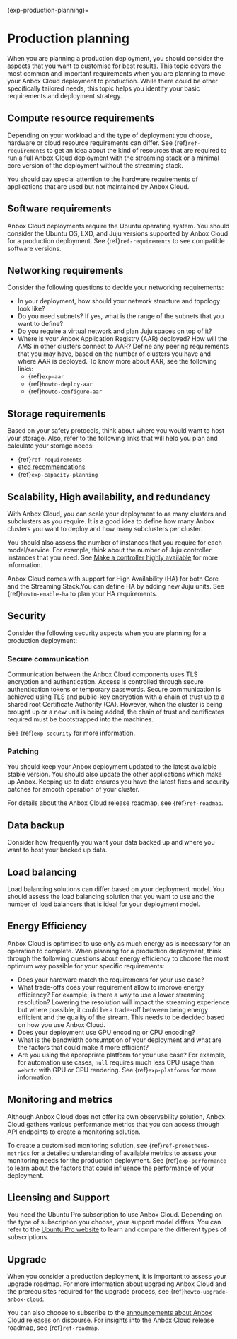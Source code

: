 (exp-production-planning)=
# Production planning

When you are planning a production deployment, you should consider the aspects that you want to customise for best results. This topic covers the most common and important requirements when you are planning to move your Anbox Cloud deployment to production. While there could be other specifically tailored needs, this topic helps you identify your basic requirements and deployment strategy.

## Compute resource requirements 

Depending on your workload and the type of deployment you choose, hardware or cloud resource requirements can differ. See {ref}`ref-requirements` to get an idea about the kind of resources that are required to run a full Anbox Cloud deployment with the streaming stack or a minimal core version of the deployment without the streaming stack. 

You should pay special attention to the hardware requirements of applications that are used but not maintained by Anbox Cloud. 

## Software requirements 

Anbox Cloud deployments require the Ubuntu operating system. You should consider the Ubuntu OS, LXD, and Juju versions supported by Anbox Cloud for a production deployment. See {ref}`ref-requirements` to see compatible software versions.

## Networking requirements 

Consider the following questions to decide your networking requirements:

* In your deployment, how should your network structure and topology look like?
* Do you need subnets? If yes, what is the range of the subnets that you want to define?
* Do you require a virtual network and plan Juju spaces on top of it?
* Where is your Anbox Application Registry (AAR) deployed? How will the AMS in other clusters connect to AAR? Define any peering requirements that you may have, based on the number of clusters you have and where AAR is deployed. To know more about AAR, see the following links:
    * {ref}`exp-aar`
    * {ref}`howto-deploy-aar`
    * {ref}`howto-configure-aar`

## Storage requirements

Based on your safety protocols, think about where you would want to host your storage. Also, refer to the following links that will help you plan and calculate your storage needs:

* {ref}`ref-requirements`
* [etcd recommendations](https://etcd.io/docs/v3.5/op-guide/hardware/)
* {ref}`exp-capacity-planning`

## Scalability, High availability, and redundancy

With Anbox Cloud, you can scale your deployment to as many clusters and subclusters as you require. It is a good idea to define how many Anbox clusters you want to deploy and how many subclusters per cluster. 

You should also assess the number of instances that you require for each model/service. For example, think about the number of Juju controller instances that you need. See [Make a controller highly available](https://juju.is/docs/olm/manage-controllers#heading--make-a-controller-highly-available) for more information.

Anbox Cloud comes with support for High Availability (HA) for both Core and the Streaming Stack.You can define HA by adding new Juju units. See {ref}`howto-enable-ha` to plan your HA requirements.

## Security

Consider the following security aspects when you are planning for a production deployment:

### Secure communication

Communication between the Anbox Cloud components uses TLS encryption and authentication. Access is controlled through secure authentication tokens or temporary passwords. Secure communication is achieved using TLS and public-key encryption with a chain of trust up to a shared root Certificate Authority (CA). However, when the cluster is being brought up or a new unit is being added, the chain of trust and certificates required must be bootstrapped into the machines.

See {ref}`exp-security` for more information.

### Patching

You should keep your Anbox deployment updated to the latest available stable version. You should also update the other applications which make up Anbox. Keeping up to date ensures you have the latest fixes and security patches for smooth operation of your cluster.

For details about the Anbox Cloud release roadmap, see {ref}`ref-roadmap`.

## Data backup

Consider how frequently you want your data backed up and where you want to host your backed up data.

## Load balancing 

Load balancing solutions can differ based on your deployment model. You should assess the load balancing solution that you want to use and the number of load balancers that is ideal for your deployment model.

## Energy Efficiency

Anbox Cloud is optimised to use only as much energy as is necessary for an operation to complete. When planning for a production deployment, think through the following questions about energy efficiency to choose the most optimum way possible for your specific requirements:

* Does your hardware match the requirements for your use case?
* What trade-offs does your requirement allow to improve energy efficiency? For example, is there a way to use a lower streaming resolution? Lowering the resolution will impact the streaming experience but where possible, it could be a trade-off between being energy efficient and the quality of the stream. This needs to be decided based on how you use Anbox Cloud.
* Does your deployment use GPU encoding or CPU encoding?
* What is the bandwidth consumption of your deployment and what are the factors that could make it more efficient?
* Are you using the appropriate platform for your use case? For example, for automation use cases, `null` requires much less CPU usage than `webrtc` with GPU or CPU rendering. See {ref}`exp-platforms` for more information.

## Monitoring and metrics

Although Anbox Cloud does not offer its own observability solution, Anbox Cloud gathers various performance metrics that you can access through API endpoints to create a monitoring solution.

To create a customised monitoring solution, see {ref}`ref-prometheus-metrics` for a detailed understanding of available metrics to assess your monitoring needs for the production deployment. See {ref}`exp-performance` to learn about the factors that could influence the performance of your deployment.

## Licensing and Support

You need the Ubuntu Pro subscription to use Anbox Cloud. Depending on the type of subscription you choose, your support model differs. You can refer to the [Ubuntu Pro website](https://ubuntu.com/pro) to learn and compare the different types of subscriptions. 

## Upgrade

When you consider a production deployment, it is important to assess your upgrade roadmap. For more information about upgrading Anbox Cloud and the prerequisites required for the upgrade process, see {ref}`howto-upgrade-anbox-cloud`. 

You can also choose to subscribe to the [announcements about Anbox Cloud releases](https://discourse.ubuntu.com/c/anbox-cloud/announcements/55) on discourse. For insights into the Anbox Cloud release roadmap, see {ref}`ref-roadmap`.
